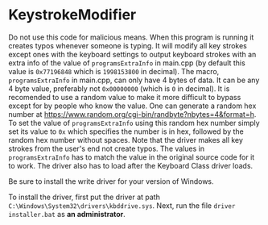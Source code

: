 # KeystrokeModifier

Do not use this code for malicious means. When this program is running it creates typos whenever someone is typing. It will modify all key strokes except ones with the keyboard settings to output keyboard strokes with an extra info of the value of `programsExtraInfo` in main.cpp (by default this value is `0x77196848` which is `1998153800` in decimal). The macro, `programsExtraInfo` in main.cpp, can only have 4 bytes of data. It can be any 4 byte value, preferably not `0x00000000` (which is `0` in decimal). It is recomended to use a random value to make it more  difficult to bypass except for by people who know the value. One can generate a random hex number at https://www.random.org/cgi-bin/randbyte?nbytes=4&format=h. To set the value of `programsExtraInfo` using this random hex number simply set its value to `0x` which specifies the number is in hex, followed by the random hex number without spaces.
Note that the driver makes all key strokes from the user's end not create typos. The values in `programsExtraInfo` has to match the value in the original source code for it to work. The driver also has to load after the Keyboard Class driver loads.

Be sure to install the write driver for your version of Windows.

To install the driver, first put the driver at path `C:\Windows\System32\drivers\kbddrive.sys`. Next, run the file `driver installer.bat` as **an administrator**.
